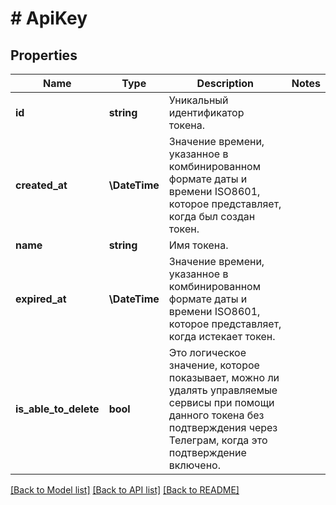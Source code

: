 # # ApiKey

## Properties

Name | Type | Description | Notes
------------ | ------------- | ------------- | -------------
**id** | **string** | Уникальный идентификатор токена. |
**created_at** | **\DateTime** | Значение времени, указанное в комбинированном формате даты и времени ISO8601, которое представляет, когда был создан токен. |
**name** | **string** | Имя токена. |
**expired_at** | **\DateTime** | Значение времени, указанное в комбинированном формате даты и времени ISO8601, которое представляет, когда истекает токен. |
**is_able_to_delete** | **bool** | Это логическое значение, которое показывает, можно ли удалять управляемые сервисы при помощи данного токена без подтверждения через Телеграм, когда это подтверждение включено. |

[[Back to Model list]](../../README.md#models) [[Back to API list]](../../README.md#endpoints) [[Back to README]](../../README.md)
